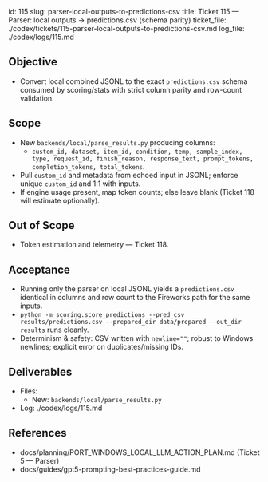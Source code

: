id: 115
slug: parser-local-outputs-to-predictions-csv
title: Ticket 115 — Parser: local outputs → predictions.csv (schema parity)
ticket_file: ./codex/tickets/115-parser-local-outputs-to-predictions-csv.md
log_file: ./codex/logs/115.md

## Objective
- Convert local combined JSONL to the exact `predictions.csv` schema consumed by scoring/stats with strict column parity and row-count validation.

## Scope
- New `backends/local/parse_results.py` producing columns:
  - `custom_id, dataset, item_id, condition, temp, sample_index, type, request_id, finish_reason, response_text, prompt_tokens, completion_tokens, total_tokens`.
- Pull `custom_id` and metadata from echoed input in JSONL; enforce unique `custom_id` and 1:1 with inputs.
- If engine usage present, map token counts; else leave blank (Ticket 118 will estimate optionally).

## Out of Scope
- Token estimation and telemetry — Ticket 118.

## Acceptance
- Running only the parser on local JSONL yields a `predictions.csv` identical in columns and row count to the Fireworks path for the same inputs.
- `python -m scoring.score_predictions --pred_csv results/predictions.csv --prepared_dir data/prepared --out_dir results` runs cleanly.
- Determinism & safety: CSV written with `newline=""`; robust to Windows newlines; explicit error on duplicates/missing IDs.

## Deliverables
- Files:
  - New: `backends/local/parse_results.py`
- Log: ./codex/logs/115.md

## References
- docs/planning/PORT_WINDOWS_LOCAL_LLM_ACTION_PLAN.md (Ticket 5 — Parser)
- docs/guides/gpt5-prompting-best-practices-guide.md
